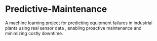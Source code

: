 # Predictive-Maintenance
A machine learning project for predicting equipment failures in industrial plants using real sensor data , enabling proactive maintenance and minimizing costly downtime.
